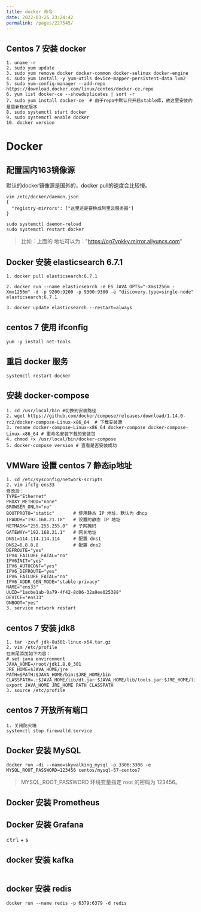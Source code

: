 ```yaml
---
title: docker 命令
date: 2022-03-26 23:24:42
permalink: /pages/227545/
---
```


## Centos 7 安装 docker

```
1. uname -r
2. sudo yum update
3. sudo yum remove docker docker-common docker-selinux docker-engine
4. sudo yum install -y yum-utils device-mapper-persistent-data lvm2
5. sudo yum-config-manager --add-repo https://download.docker.com/linux/centos/docker-ce.repo
6. yum list docker-ce --showduplicates | sort -r
7. sudo yum install docker-ce  # 由于repo中默认只开启stable库，故这里安装的是最新稳定版本
8. sudo systemctl start docker
9. sudo systemctl enable docker
10. docker version 
```

# Docker

## 配置国内163镜像源

默认的docker镜像源是国外的，docker pull的速度会比较慢。

```
vim /etc/docker/daemon.json
{
  "registry-mirrors": ["这里还是要换成阿里云服务器"]
}

sudo systemctl daemon-reload
sudo systemctl restart docker
```

> 比如：上面的 地址可以为："https://og7vpkky.mirror.aliyuncs.com"



## Docker 安装 elasticsearch 6.7.1

```
1. docker pull elasticsearch:6.7.1

2. docker run --name elasticsearch -e ES_JAVA_OPTS="-Xms1256m -Xmx1256m" -d -p 9200:9200 -p 9300:9300 -e "discovery.type=single-node" elasticsearch:6.7.1

3. docker update elasticsearch --restart=always
```



## centos 7 使用 ifconfig

```
yum -y install net-tools
```



## 重启 docker 服务

```
systemctl restart docker
```

## 安装 docker-compose
```
1. cd /usr/local/bin #切换到安装路径
2. wget https://github.com/docker/compose/releases/download/1.14.0-rc2/docker-compose-Linux-x86_64  # 下载安装源
3. rename docker-compose-Linux-x86_64 docker-compose docker-compose-Linux-x86_64 # 重命名安装下载的安装包
4. chmod +x /usr/local/bin/docker-compose
5. docker-compose version # 查看是否安装成功
```


## VMWare 设置 centos 7 静态ip地址

```
1. cd /etc/sysconfig/network-scripts
2. vim ifcfg-ens33
修改后：
TYPE="Ethernet"
PROXY_METHOD="none"
BROWSER_ONLY="no"
BOOTPROTO="static"       # 使用静态 IP 地址，默认为 dhcp
IPADDR="192.168.21.18"   # 设置的静态 IP 地址
NETMASK="255.255.255.0"  # 子网掩码
GATEWAY="192.168.21.1"   # 网关地址
DNS1=114.114.114.114     # 配置 dns1
DNS2=8.8.8.8             # 配置 dns2
DEFROUTE="yes"
IPV4_FAILURE_FATAL="no"
IPV6INIT="yes"
IPV6_AUTOCONF="yes"
IPV6_DEFROUTE="yes"
IPV6_FAILURE_FATAL="no"
IPV6_ADDR_GEN_MODE="stable-privacy"
NAME="ens33"
UUID="1acbe1ab-0a79-4f42-8d06-32a9ee025388"
DEVICE="ens33"
ONBOOT="yes"
3. service network restart 
```



## centos 7 安装 jdk8

```
1. tar -zxvf jdk-8u301-linux-x64.tar.gz
2. vim /etc/profile
在末尾添加如下内容：
# set java environment
JAVA_HOME=/root/jdk1.8.0_301
JRE_HOME=$JAVA_HOME/jre
PATH=$PATH:$JAVA_HOME/bin:$JRE_HOME/bin
CLASSPATH=.:$JAVA_HOME/lib/dt.jar:$JAVA_HOME/lib/tools.jar:$JRE_HOME/lib
export JAVA_HOME JRE_HOME PATH CLASSPATH
3. source /etc/profile
```



## centos 7 开放所有端口

```
1. 关闭防火墙
systemctl stop firewalld.service
```



## Docker 安装 MySQL

```
docker run -di --name=skywalking_mysql -p 3306:3306 -e MYSQL_ROOT_PASSWORD=123456 centos/mysql-57-centos7
```

> MYSQL_ROOT_PASSWORD 环境变量指定 root 的密码为 123456。



## Docker 安装 Prometheus



## Docker 安装 Grafana

<kbd>ctrl</kbd> + <kbd>s</kbd>



## docker 安装 kafka

```xml

```

## docker 安装 redis
```
docker run --name redis -p 6379:6379 -d redis 
```

